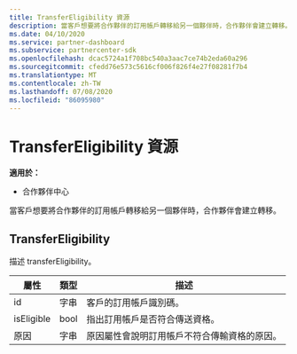 ```yaml
---
title: TransferEligibility 資源
description: 當客戶想要將合作夥伴的訂用帳戶轉移給另一個夥伴時，合作夥伴會建立轉移。
ms.date: 04/10/2020
ms.service: partner-dashboard
ms.subservice: partnercenter-sdk
ms.openlocfilehash: dcac5724a1f708bc540a3aac7ce74b2eda60a296
ms.sourcegitcommit: cfedd76e573c5616cf006f826f4e27f08281f7b4
ms.translationtype: MT
ms.contentlocale: zh-TW
ms.lasthandoff: 07/08/2020
ms.locfileid: "86095980"
---
```

# <a name="transfereligibility-resources"></a>TransferEligibility 資源

**適用於：**

- 合作夥伴中心

當客戶想要將合作夥伴的訂用帳戶轉移給另一個夥伴時，合作夥伴會建立轉移。

## <a name="transfereligibility"></a>TransferEligibility

描述 transferEligibility。

| 屬性              | 類型             | 描述                                                                              |
|-----------------------|------------------|------------------------------------------------------------------------------------------|
| id                    | 字串           | 客戶的訂用帳戶識別碼。                                                  |
| isEligible            | bool             | 指出訂用帳戶是否符合傳送資格。                         |
| 原因                | 字串           | 原因屬性會說明訂用帳戶不符合傳輸資格的原因。 |
